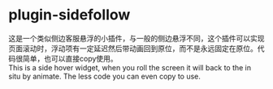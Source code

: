 # plugin-sidefollow
这是一个类似侧边客服悬浮的小插件，与一般的侧边悬浮不同，这个插件可以实现页面滚动时，浮动项有一定延迟然后带动画回到原位，而不是永远固定在原位。代码很简单，也可以直接copy使用。  
This is a side hover widget, when you roll the screen it will back to the in situ by animate. The less code you can even copy to use.
